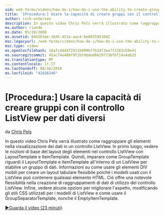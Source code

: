 ```yaml
---
uid: web-forms/videos/how-do-i/how-do-i-use-the-ability-to-create-groups-with-the-listview-control-for-different-data
title: '[Procedura:] Usare la capacità di creare gruppi con il controllo ListView per dati diversi | Microsoft Docs'
author: rick-anderson
description: In questo video Chris Pels verrà illustrato come raggruppare gli elementi nella visualizzazione dei dati in un controllo ListView. In primo luogo, vedere le nozioni di base del layout degli elementi nel controllo del codice di ListView...
ms.author: riande
ms.date: 05/20/2008
ms.assetid: 694103ee-3845-451a-aac4-be06559530d2
msc.legacyurl: /web-forms/videos/how-do-i/how-do-i-use-the-ability-to-create-groups-with-the-listview-control-for-different-data
msc.type: video
ms.openlocfilehash: 16afcd4d472531b099bf7b34f3ea7f2283c69e41
ms.sourcegitcommit: 45ac74e400f9f2b7dbded66297730f6f14a4eb25
ms.translationtype: MT
ms.contentlocale: it-IT
ms.lasthandoff: 08/16/2018
ms.locfileid: "41826246"
---
```

<a name="how-do-i-use-the-ability-to-create-groups-with-the-listview-control-for-different-data"></a>[Procedura:] Usare la capacità di creare gruppi con il controllo ListView per dati diversi
====================
da [Chris Pels](https://twitter.com/chrispels)

In questo video Chris Pels verrà illustrato come raggruppare gli elementi nella visualizzazione dei dati in un controllo ListView. In primo luogo, vedere le nozioni di base del layout degli elementi nel controllo ListView con LayoutTemplate e ItemTemplate. Quindi, imparare come GroupTemplate riguardi il LayoutTemplate e ItemTemplate all'interno di un ListView per stabilire un gruppo di dati. Informazioni su come usare gli elementi DIV mobili per creare un layout tabulare flessibile poiché i modelli usati con il ListView può contenere qualsiasi elemento HTML. Ciò offre una notevole flessibilità nella creazione di raggruppamenti di dati di utilizzo del controllo ListView. Infine, vedere alcune opzioni per migliorare l'aspetto, modificando gli stili CSS utilizzati per i modelli di ListView e come usare il GroupSeparatorTemplate, nonché il EmptyItemTemplate.

[&#9654;Guarda il video (23 minuti)](https://channel9.msdn.com/Blogs/ASP-NET-Site-Videos/how-do-i-use-the-ability-to-create-groups-with-the-listview-control-for-different-data)
